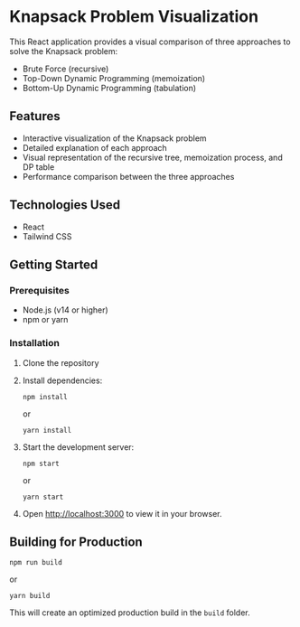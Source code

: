 # Knapsack Problem Visualization

This React application provides a visual comparison of three approaches to solve the Knapsack problem:
- Brute Force (recursive)
- Top-Down Dynamic Programming (memoization)
- Bottom-Up Dynamic Programming (tabulation)

## Features

- Interactive visualization of the Knapsack problem
- Detailed explanation of each approach
- Visual representation of the recursive tree, memoization process, and DP table
- Performance comparison between the three approaches

## Technologies Used

- React
- Tailwind CSS

## Getting Started

### Prerequisites

- Node.js (v14 or higher)
- npm or yarn

### Installation

1. Clone the repository
2. Install dependencies:
   ```
   npm install
   ```
   or
   ```
   yarn install
   ```

3. Start the development server:
   ```
   npm start
   ```
   or
   ```
   yarn start
   ```

4. Open [http://localhost:3000](http://localhost:3000) to view it in your browser.

## Building for Production

```
npm run build
```
or
```
yarn build
```

This will create an optimized production build in the `build` folder. 
